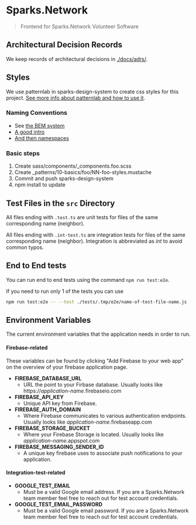 # Sparks.Network

> Frontend for Sparks.Network Volunteer Software

## Architectural Decision Records

We keep records of architectural decisions in [./docs/adrs/](./docs/adrs/).

## Styles

We use patternlab in sparks-design-system to create css styles for this project.  [See more info about patternlab and how to use it](http://patternlab.io/docs/index.html).

### Naming Conventions

* See [the BEM system](https://en.bem.info/methodology/quick-start/)
* [A good intro](http://csswizardry.com/2013/01/mindbemding-getting-your-head-round-bem-syntax/)
* [And then namespaces](http://csswizardry.com/2015/03/more-transparent-ui-code-with-namespaces/)

### Basic steps

1. Create sass/components/_components.foo.scss
2. Create _patterns/10-basics/foo/NN-foo-styles.mustache
3. Commit and push sparks-design-system
4. npm install to update

## Test Files in the `src` Directory

All files ending with `.test.ts` are unit tests for files of the same
corresponding name (neighbor).

All files ending with `.int-test.ts` are integration tests for files of the
same corresponding name (neighbor). Integration is abbreviated as _int_ to
avoid common typos.

## End to End tests

You can run end to end tests using the command `npm run test:e2e`.

If you need to run only 1 of the tests you can use
```sh
npm run test:e2e -- --test ./tests/.tmp/e2e/name-of-test-file-name.js
```

## Environment Variables

The current environment variables that the application needs in order to run.

#### Firebase-related

These variables can be found by clicking "Add Firebase to your web app" on
the overview of your firebase application page.

- **FIREBASE_DATABASE_URL**
  - URL the point to your Firbase database. Usually looks like https://*application-name*.firebaseio.com
- **FIREBASE_API_KEY**
  - Unique API key from Firebase.
- **FIREBASE_AUTH_DOMAIN**
  - Where Firebase communicates to various authentication endpoints. Usually looks like *application-name*.firebaseapp.com
- **FIREBASE_STORAGE_BUCKET**
  - Where your Firebase Storage is located. Usually looks like *application-name*.appspot.com
- **FIREBASE_MESSAGING_SENDER_ID**
  - A unique key firebase uses to associate push notifications to your application.

#### Integration-test-related

- **GOOGLE_TEST_EMAIL**
  - Must be a valid Google email address. If you are a Sparks.Network team member feel free to reach out for test account credentials.
- **GOOGLE_TEST_EMAIL_PASSWORD**
  - Must be a valid Google email password. If you are a Sparks.Network team member feel free to reach out for test account credentials.